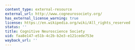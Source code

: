```yaml
---
content_type: external-resource
external_url: http://www.cogneurosociety.org/
has_external_license_warning: true
license: https://en.wikipedia.org/wiki/All_rights_reserved
status: ''
title: Cognitive Neuroscience Society
uid: faa8e147-e51b-4c2b-b2e3-e121cede753e
wayback_url: ''
---
```

